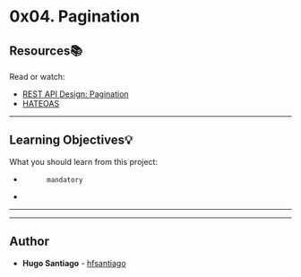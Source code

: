 # 0x04. Pagination

## Resources:books:
Read or watch:
* [REST API Design: Pagination](https://intranet.hbtn.io/rltoken/TjO9hjRkzAR2F2jNcUX7fQ)
* [HATEOAS](https://intranet.hbtn.io/rltoken/7wmXMksUnZokxW_oHlLxrA)

---
## Learning Objectives:bulb:
What you should learn from this project:


*           mandatory
*         

---
---

## Author
* **Hugo Santiago** - [hfsantiago](https://github.com/hfsantiago)
